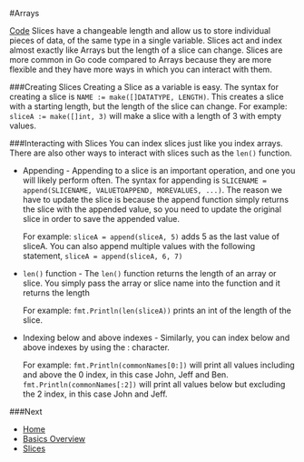 #Arrays

[Code](arrays.go)
Slices have a changeable length and allow us to store individual pieces of data, of the same type in a single variable. Slices act and index almost exactly like Arrays but the length of a slice can change. Slices are more common in Go code compared to Arrays because they are more flexible and they have more ways in which you can interact with them.

###Creating Slices
Creating a Slice as a variable is easy. The syntax for creating a slice is `NAME := make([]DATATYPE, LENGTH)`. This creates a slice with a starting length, but the length of the slice can change.
For example: `sliceA := make([]int, 3)` will make a slice with a length of 3 with empty values.


###Interacting with Slices
You can index slices just like you index arrays. There are also other ways to interact with slices such as the `len()` function.

* Appending - Appending to a slice is an important operation, and one you will likely perform often. The syntax for appending is `SLICENAME = append(SLICENAME, VALUETOAPPEND, MOREVALUES, ...)`. The reason we have to update the slice is because the append function simply returns the slice with the appended value, so you need to update the original slice in order to save the appended value.

	For example: `sliceA = append(sliceA, 5)` adds 5 as the last value of sliceA. You can also append multiple values with the following statement, `sliceA = append(sliceA, 6, 7)`

* `len()` function - The `len()` function returns the length of an array or slice. You simply pass the array or slice name into the function and it returns the length

	For example: `fmt.Println(len(sliceA))` prints an int of the length of the slice.

* Indexing below and above indexes - Similarly, you can index below and above indexes by using the : character.

	For example: `fmt.Println(commonNames[0:])` will print all values including and above the 0 index, in this case John, Jeff and Ben.
	`fmt.Println(commonNames[:2])` will print all values below but excluding the 2 index, in this case John and Jeff.

###Next

* [Home](../../README.md)
* [Basics Overview](../basics.md)
* [Slices](../slices/slices.md)
